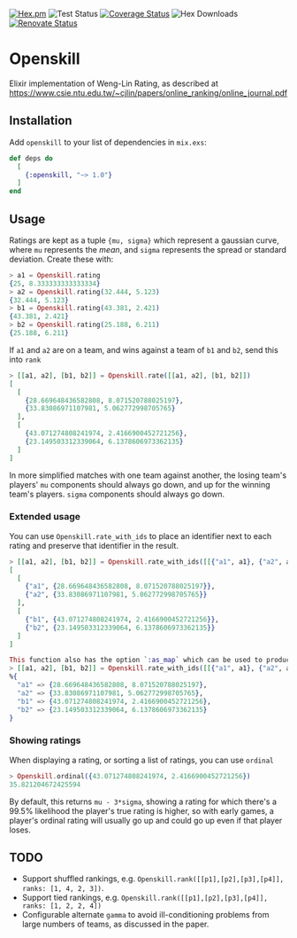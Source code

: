 [![Hex.pm](https://img.shields.io/hexpm/v/openskill)](https://hex.pm/packages/openskill)
![Test Status](https://github.com/philihp/openskill.ex/workflows/tests/badge.svg?branch=master)
[![Coverage Status](https://coveralls.io/repos/github/philihp/openskill.ex/badge.svg?branch=master)](https://coveralls.io/github/philihp/openskill.ex?branch=master)
![Hex Downloads](https://img.shields.io/hexpm/dt/openskill)
[![Renovate Status](https://img.shields.io/badge/renovate-enabled-brightgreen.svg)](https://renovatebot.com)

# Openskill

Elixir implementation of Weng-Lin Rating, as described at https://www.csie.ntu.edu.tw/~cjlin/papers/online_ranking/online_journal.pdf

## Installation

Add `openskill` to your list of dependencies in `mix.exs`:

```elixir
def deps do
  [
    {:openskill, "~> 1.0"}
  ]
end
```

## Usage

Ratings are kept as a tuple `{mu, sigma}` which represent a gaussian curve, where `mu` represents the _mean_, and `sigma` represents the spread or standard deviation. Create these with:

```elixir
> a1 = Openskill.rating
{25, 8.333333333333334}
> a2 = Openskill.rating(32.444, 5.123)
{32.444, 5.123}
> b1 = Openskill.rating(43.381, 2.421)
{43.381, 2.421}
> b2 = Openskill.rating(25.188, 6.211)
{25.188, 6.211}
```

If `a1` and `a2` are on a team, and wins against a team of `b1` and `b2`, send this into `rank`

```elixir
> [[a1, a2], [b1, b2]] = Openskill.rate([[a1, a2], [b1, b2]])
[
  [
    {28.669648436582808, 8.071520788025197},
    {33.83086971107981, 5.062772998705765}
  ],
  [
    {43.071274808241974, 2.4166900452721256},
    {23.149503312339064, 6.1378606973362135}
  ]
]
```

In more simplified matches with one team against another, the losing team's players' `mu` components should always go down, and up for the winning team's players. `sigma` components should always go down.

### Extended usage
You can use `Openskill.rate_with_ids` to place an identifier next to each rating and preserve that identifier in the result.
```elixir
> [[a1, a2], [b1, b2]] = Openskill.rate_with_ids([[{"a1", a1}, {"a2", a2}], [{"b1", b1}, {"b2", b2}]])
[
  [
    {"a1", {28.669648436582808, 8.071520788025197}},
    {"a2", {33.83086971107981, 5.062772998705765}}
  ],
  [
    {"b1", {43.071274808241974, 2.4166900452721256}},
    {"b2", {23.149503312339064, 6.1378606973362135}}
  ]
]

This function also has the option `:as_map` which can be used to produce a flat map of the results.
> [[a1, a2], [b1, b2]] = Openskill.rate_with_ids([[{"a1", a1}, {"a2", a2}], [{"b1", b1}, {"b2", b2}]], as_map: true)
%{
  "a1" => {28.669648436582808, 8.071520788025197},
  "a2" => {33.83086971107981, 5.062772998705765},
  "b1" => {43.071274808241974, 2.4166900452721256},
  "b2" => {23.149503312339064, 6.1378606973362135}
}
```

### Showing ratings
When displaying a rating, or sorting a list of ratings, you can use `ordinal`

```elixir
> Openskill.ordinal({43.071274808241974, 2.4166900452721256})
35.821204672425594
```

By default, this returns `mu - 3*sigma`, showing a rating for which there's a 99.5% likelihood the player's true rating is higher, so with early games, a player's ordinal rating will usually go up and could go up even if that player loses.

## TODO

- Support shuffled rankings, e.g. `Openskill.rank([[p1],[p2],[p3],[p4]], ranks: [1, 4, 2, 3])`.
- Support tied rankings, e.g. `Openskill.rank([[p1],[p2],[p3],[p4]], ranks: [1, 2, 2, 4])`
- Configurable alternate `gamma` to avoid ill-conditioning problems from large numbers of teams, as discussed in the paper.
